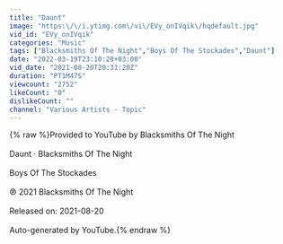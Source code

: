```yaml
---
title: "Daunt"
image: "https:\/\/i.ytimg.com\/vi\/EVy_onIVqik\/hqdefault.jpg"
vid_id: "EVy_onIVqik"
categories: "Music"
tags: ["Blacksmiths Of The Night","Boys Of The Stockades","Daunt"]
date: "2022-03-19T23:10:28+03:00"
vid_date: "2021-08-20T20:31:20Z"
duration: "PT1M47S"
viewcount: "2752"
likeCount: "0"
dislikeCount: ""
channel: "Various Artists - Topic"
---
```

{% raw %}Provided to YouTube by Blacksmiths Of The Night<br /><br />Daunt · Blacksmiths Of The Night<br /><br />Boys Of The Stockades<br /><br />℗ 2021 Blacksmiths Of The Night<br /><br />Released on: 2021-08-20<br /><br />Auto-generated by YouTube.{% endraw %}
